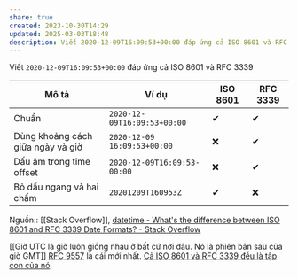 ```yaml
---
share: true
created: 2023-10-30T14:29
updated: 2025-03-03T18:48
description: Viết 2020-12-09T16:09:53+00:00 đáp ứng cả ISO 8601 và RFC 3339
---
```

Viết `2020-12-09T16:09:53+00:00` đáp ứng cả ISO 8601 và RFC 3339

| Mô tả                             | Ví dụ                       | ISO 8601 | RFC 3339 |
| --------------------------------- | --------------------------- | -------- | ------- |
| Chuẩn                             | `2020-12-09T16:09:53+00:00` | ✔        | ✔       |
| Dùng khoảng cách giữa ngày và giờ | `2020-12-09 16:09:53+00:00` | ❌       | ✔       |
| Dấu âm trong time offset          | `2020-12-09T16:09:53-00:00` | ❌       | ✔       |
| Bỏ dấu ngang và hai chấm          | `20201209T160953Z`          | ✔        | ❌      |

Nguồn:: [[Stack Overflow]], [datetime - What's the difference between ISO 8601 and RFC 3339 Date Formats? - Stack Overflow](https://stackoverflow.com/a/65221179/3416774)

[[Giờ UTC là giờ luôn giống nhau ở bất cứ nơi đâu. Nó là phiên bản sau của giờ GMT]]
[RFC 9557](https://datatracker.ietf.org/doc/html/rfc9557) là cái mới nhất. [Cả ISO 8601 và RFC 3339 đều là tập con của nó](https://tc39.es/proposal-temporal/docs/plaindate.html#static-methods).